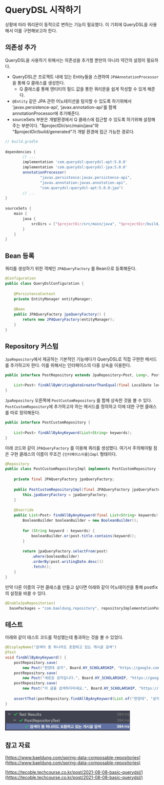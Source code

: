 # QueryDSL 시작하기

상황에 따라 쿼리문이 동적으로 변하는 기능이 필요했다. 이 기회에 QueryDSL을 사용해서 이를 구현해보고자 한다.

## 의존성 추가

QueryDSL을 사용하기 위해서는 의존성을 추가할 뿐만의 아니라 약간의 설정이 필요하다. 

- QueryDSL은 프로젝트 내에 있는 Entity들을 스캔하여 `JPAAnnotationProcessor` 을 통해 Q 클래스를 생성한다.
    - Q 클래스를 통해 엔티티의 필드 값을 통한 쿼리문을 쉽게 작성할 수 있게 해준다.
- `@Entity` 같은 JPA 관련 어노테이션을 탐지할 수 있도록 하기위해서 'javax.persistence-api’, ‘javax.annotation-api’를 함께 annotationProcessor에 추가해준다.
- sourceSets 부분은 개발환경에서 Q 클래스에 접근할 수 있도록 하기위해 설정해주는 부분이다. "$projectDir/src/main/java"와 "$projectDir/build/generated"가 개발 환경에 접근 가능한 경로다.

```groovy
// build.gradle

dependencies {
		// ...
		implementation 'com.querydsl:querydsl-apt:5.0.0'
		implementation 'com.querydsl:querydsl-jpa:5.0.0'
		annotationProcessor(
		        "javax.persistence:javax.persistence-api",
		        "javax.annotation:javax.annotation-api",
		        "com.querydsl:querydsl-apt:5.0.0:jpa")
		// ...
}

sourceSets {
    main {
        java {
            srcDirs = ["$projectDir/src/main/java", "$projectDir/build/generated"]
        }
    }
}
```

## Bean 등록

쿼리를 생성하기 위한 객체인 `JPAQueryFactory` 를 Bean으로 등록해둔다.

```java
@Configuration
public class QueryDslConfiguration {

    @PersistenceContext
    private EntityManager entityManager;

    @Bean
    public JPAQueryFactory jpaQueryFactory() {
        return new JPAQueryFactory(entityManager);
    }
}
```

## Repository 커스텀

`JpaRepository`에서 제공하는 기본적인 기능에다가 QueryDSL로 직접 구현한 메서드를 추가하고자 한다. 이를 위해서는 인터페이스의 다중 상속을 이용한다.

```java
public interface PostRepository extends JpaRepository<Post, Long>, PostCustomRepository {

    List<Post> findAllByWritingDateGreaterThanEqual(final LocalDate localDate);
}
```

`JpaRepository` 오른쪽에 `PostCustomRepository` 를 함께 상속한 것을 볼 수 있다. `PostCustomRepository`에 추가하고자 하는 메서드를 정의하고 이에 대한 구현 클래스를 따로 정의해둔다.

```java
public interface PostCustomRepository {

    List<Post> findAllByAnyKeyword(List<String> keywords);
}
```

아래 코드와 같이 `JPAQueryFactory` 를 이용해 쿼리를 생성했다. 여기서 주의해야될 점은 구현 클래스의 이름이 무조건 `{인터페이스이름}Impl` 형태이다. 

```java
@Repository
public class PostCustomRepositoryImpl implements PostCustomRepository {

    private final JPAQueryFactory jpaQueryFactory;

    public PostCustomRepositoryImpl(final JPAQueryFactory jpaQueryFactory) {
        this.jpaQueryFactory = jpaQueryFactory;
    }

    @Override
    public List<Post> findAllByAnyKeyword(final List<String> keywords) {
        BooleanBuilder booleanBuilder = new BooleanBuilder();

        for (String keyword : keywords) {
            booleanBuilder.or(post.title.contains(keyword));
        }

        return jpaQueryFactory.selectFrom(post)
            .where(booleanBuilder)
            .orderBy(post.writingDate.desc())
            .fetch();
    }
}
```

만약 다른 이름의 구현 클래스를 만들고 싶다면 아래와 같이 어노테이션을 통해  postfix의 설정을 바꿀 수 있다.

```java
@EnableJpaRepositories(
  basePackages = "com.baeldung.repository", repositoryImplementationPostfix = "CustomImpl")
```

## 테스트

아래와 같이 테스트 코드를 작성했는데 통과하는 것을 볼 수 있었다.

```java
@DisplayName("검색어 중 하나라도 포함하고 있는 게시글 검색")
@Test
void findAllByAnyKeyword() {
    postRepository.save(
        new Post("한양대 공지", Board.HY_SCHOLARSHIP, "https://google.com", LocalDate.now()));
    postRepository.save(
        new Post("새로운 공지입니다.", Board.HY_SCHOLARSHIP, "https://google2.com", LocalDate.now()));
    postRepository.save(
        new Post("이 글을 검색하지마세요.", Board.HY_SCHOLARSHIP, "https://google3.com", LocalDate.now()));

    assertThat(postRepository.findAllByAnyKeyword(List.of("한양대", "공지"))).hasSize(2);
}
```

![Untitled](assets/Untitled-4552033.png)

## 참고 자료

[https://www.baeldung.com/spring-data-composable-repositories](https://www.baeldung.com/spring-data-composable-repositories)

[https://tecoble.techcourse.co.kr/post/2021-08-08-basic-querydsl/](https://tecoble.techcourse.co.kr/post/2021-08-08-basic-querydsl/)